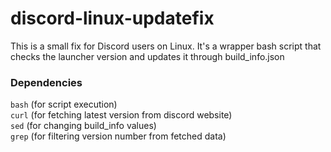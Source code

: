 # discord-linux-updatefix
This is a small fix for Discord users on Linux. It's a wrapper bash script that checks the launcher version and updates it through build_info.json

### Dependencies
`bash` (for script execution)<br>
`curl` (for fetching latest version from discord website)<br>
`sed` (for changing build_info values)<br>
`grep` (for filtering version number from fetched data)
